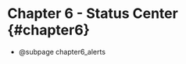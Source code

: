 Chapter 6 - Status Center {#chapter6}
==============================================

* @subpage chapter6_alerts
